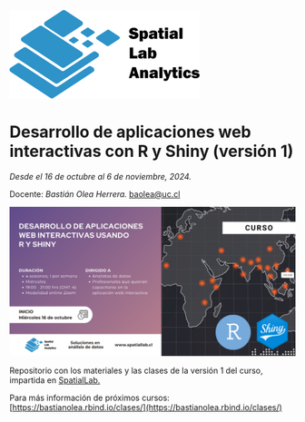 ![](logo_spatialLab.png)

# Desarrollo de aplicaciones web interactivas con R y Shiny (versión 1)

_Desde el 16 de octubre al 6 de noviembre, 2024._

Docente: _Bastián Olea Herrera._ baolea@uc.cl

![](curso_desarrollo_apps_linkedin_1.png)

Repositorio con los materiales y las clases de la versión 1 del curso, impartida en [SpatialLab.](http://spatiallab.cl)

Para más información de próximos cursos: [https://bastianolea.rbind.io/clases/](https://bastianolea.rbind.io/clases/)
